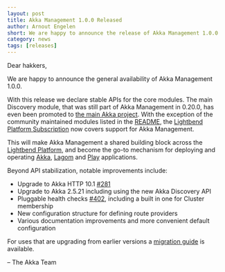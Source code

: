 ```yaml
---
layout: post
title: Akka Management 1.0.0 Released
author: Arnout Engelen
short: We are happy to announce the release of Akka Management 1.0.0
category: news
tags: [releases]
---
```


Dear hakkers,

We are happy to announce the general availability of Akka Management 1.0.0.

With this release we declare stable APIs for the core modules. The main
Discovery module, that was still part of Akka Management in 0.20.0, has even
been promoted to [the main Akka
project](https://doc.akka.io/docs/akka/current/discovery/index.html).
With the exception of the community maintained modules listed in the
[README](https://github.com/akka/akka-management#project-status), the
[Lightbend Platform Subscription](https://www.lightbend.com/akka-platform#subscription)
now covers support for Akka Management.

This will make Akka Management a shared building block across the
[Lightbend Platform](https://www.lightbend.com/akka-platform),
and become the go-to mechanism for deploying and operating
[Akka](https://akka.io),
[Lagom](https://www.lagomframework.com/) and
[Play](https://www.playframework.com/) applications.

Beyond API stabilization, notable improvements include:

* Upgrade to Akka HTTP 10.1 [#281](https://github.com/akka/akka-management/issues/281)
* Upgrade to Akka 2.5.21 including using the new Akka Discovery API
* Pluggable health checks [#402](https://github.com/akka/akka-management/issues/402), including a built in one for Cluster membership
* New configuration structure for defining route providers
* Various documentation improvements and more convenient default configuration

For uses that are upgrading from earlier versions a 
[migration guide](https://doc.akka.io/docs/akka-management/current/migration.html)
is available.

– The Akka Team
